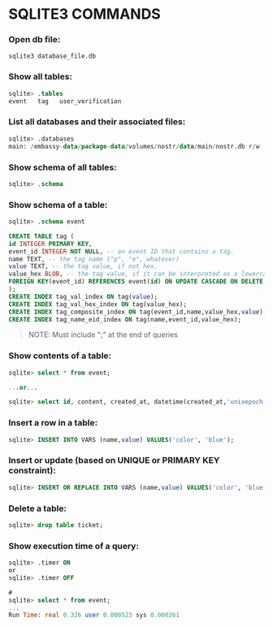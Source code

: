 # SQLITE3 COMMANDS

### Open db file:
```
sqlite3 database_file.db
```

### Show all tables:

```sql
sqlite> .tables
event   tag   user_verification
```

### List all databases and their associated files:
```sql
sqlite> .databases
main: /embassy-data/package-data/volumes/nostr/data/main/nostr.db r/w
```

### Show schema of all tables:
```sql
sqlite> .schema
```

### Show schema of a table:
```sql
sqlite> .schema event

CREATE TABLE tag (
id INTEGER PRIMARY KEY,
event_id INTEGER NOT NULL, -- an event ID that contains a tag.
name TEXT, -- the tag name ("p", "e", whatever)
value TEXT, -- the tag value, if not hex.
value_hex BLOB, -- the tag value, if it can be interpreted as a lowercase hex string.
FOREIGN KEY(event_id) REFERENCES event(id) ON UPDATE CASCADE ON DELETE CASCADE
);
CREATE INDEX tag_val_index ON tag(value);
CREATE INDEX tag_val_hex_index ON tag(value_hex);
CREATE INDEX tag_composite_index ON tag(event_id,name,value_hex,value);
CREATE INDEX tag_name_eid_index ON tag(name,event_id,value_hex);
```
> NOTE: Must include ";" at the end of queries
### Show contents of a table:
```sql
sqlite> select * from event;

...or...

sqlite> select id, content, created_at, datetime(created_at,'unixepoch') from event where created_at > 1673579350 order by created_at desc limit 1;
```

### Insert a row in a table:
```sql
sqlite> INSERT INTO VARS (name,value) VALUES('color', 'blue');
```

### Insert or update (based on UNIQUE or PRIMARY KEY constraint):
```sql
sqlite> INSERT OR REPLACE INTO VARS (name,value) VALUES('color', 'blue');
```

### Delete a table:
```sql
sqlite> drop table ticket;
```

### Show execution time of a query:
```sql
sqlite> .timer ON
or
sqlite> .timer OFF

#
sqlite> select * from event;
...
Run Time: real 0.326 user 0.000523 sys 0.000261
```
